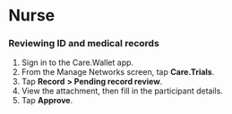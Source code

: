 # Nurse

### Reviewing ID and medical records

1. Sign in to the Care.Wallet app.
2. From the Manage Networks screen, tap **Care.Trials**.
3. Tap **Record** **> Pending record review**.
4. View the attachment, then fill in the participant details.
5. Tap **Approve**.
